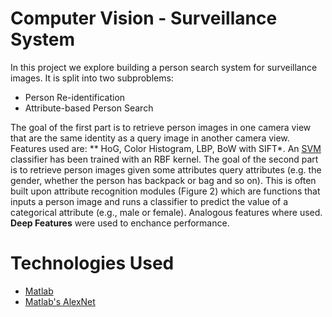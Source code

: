 # Computer Vision - Surveillance System

In this project we explore building a person search system for surveillance images. It is split into two subproblems:

* Person Re-identification
* Attribute-based Person Search

The goal of the first part  is to retrieve person images in one camera view that are the same identity as a query image in another camera view. Features used are:
** HoG, Color Histogram, LBP, BoW with SIFT*. An [SVM](https://en.wikipedia.org/wiki/Support_vector_machine) classifier has been trained with an RBF kernel. 
The goal of the second part is to retrieve person images given some attributes query attributes (e.g. the gender, whether the person has backpack or bag and so on). This is often built
upon attribute recognition modules (Figure 2) which are functions that inputs a person image and runs a classifier to predict the value of a categorical attribute (e.g., male or female).
Analogous features where used. **Deep Features** were used to enchance performance. 

# Technologies Used

* [Matlab](https://www.mathworks.com/products/matlab.html)
* [Matlab's AlexNet](https://www.mathworks.com/help/deeplearning/ref/alexnet.html)


